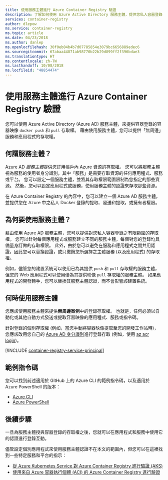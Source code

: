 ```yaml
---
title: 使用服務主體進行 Azure Container Registry 驗證
description: 了解如何使用 Azure Active Directory 服務主體，提供您私人容器登錄中映像的存取權。
services: container-registry
author: dlepow
ms.service: container-registry
ms.topic: article
ms.date: 04/23/2018
ms.author: danlep
ms.openlocfilehash: 30f0eb04b4b7d07785854e3079bc6656889edec6
ms.sourcegitcommit: 67abaa44871ab98770b22b29d899ff2f396bdae3
ms.translationtype: HT
ms.contentlocale: zh-TW
ms.lasthandoff: 10/08/2018
ms.locfileid: "48854474"
---
```

# <a name="azure-container-registry-authentication-with-service-principals"></a>使用服務主體進行 Azure Container Registry 驗證

您可以使用 Azure Active Directory (Azure AD) 服務主體，來提供容器登錄的容器映像 `docker push` 和 `pull` 存取權。 藉由使用服務主體，您可以提供「無周邊」服務和應用程式的存取權。

## <a name="what-is-a-service-principal"></a>何謂服務主體？

Azure AD *服務主體*提供您訂用帳戶內 Azure 資源的存取權。 您可以將服務主體視為服務的使用者身分識別，其中「服務」是需要存取資源的任何應用程式、服務或平台。 您可以設定一個服務主體，並將其存取權限範圍限制為您指定的那些資源。 然後，您可以設定應用程式或服務，使用服務主體的認證來存取那些資源。

在 Azure Container Registry 的內容中，您可以建立一個 Azure AD 服務主體，並提供您在 Azure 中之私人 Docker 登錄的提取、發送和提取，或擁有者權限。

## <a name="why-use-a-service-principal"></a>為何要使用服務主體？

藉由使用 Azure AD 服務主體，您可以提供對您私人容器登錄之有限範圍的存取權。 您可以針對每個應用程式或服務建立不同的服務主體，每個對您的登錄均具備量身訂做的存取權限。 此外，由於您可以避免在服務和應用程式之間共用認證，因此您可以替換認證，或只撤銷您所選擇之主體服務 (以及應用程式) 的存取權。

例如，儘管您的建置系統可以使用已為其提供 `push` 和 `pull` 存取權的服務主體，但您的 Web 應用程式可以使用僅為其提供映像 `pull` 存取權的服務主體。 如果應用程式的開發轉手，您可以替換其服務主體認證，而不會影響該建置系統。

## <a name="when-to-use-a-service-principal"></a>何時使用服務主體

您應該使用服務主體來提供**無周邊案例**中的登錄存取權。 也就是，任何必須以自動化或其他自動方式發送或提取容器映像的應用程式、服務或指令碼。

針對登錄的個別存取權 (例如，當您手動將容器映像提取至您的開發工作站時)，您應該改用您自己的 [Azure AD 身分識別](container-registry-authentication.md#individual-login-with-azure-ad)進行登錄存取 (例如，使用 [az acr login][az-acr-login])。

[!INCLUDE [container-registry-service-principal](../../includes/container-registry-service-principal.md)]

## <a name="sample-scripts"></a>範例指令碼

您可以找到前述適用於 GitHub 上的 Azure CLI 的範例指令碼，以及適用於 Azure PowerShell 的版本：

* [Azure CLI][acr-scripts-cli]
* [Azure PowerShell][acr-scripts-psh]

## <a name="next-steps"></a>後續步驟

一旦為服務主體授與容器登錄的存取權之後，您就可以在應用程式和服務中使用它的認證進行登錄互動。

儘管設定個別應用程式來使用服務主體認證不在本文的範圍內，但您可以在這裡找到一些特定服務和平台的指示：

* [從 Azure Kubernetes Service 對 Azure Container Registry 進行驗證 (AKS)](container-registry-auth-aks.md)
* [使用來自 Azure 容器執行個體 (ACI) 的 Azure Container Registry 進行驗證](container-registry-auth-aci.md)

<!-- LINKS - External -->
[acr-scripts-cli]: https://github.com/Azure/azure-docs-cli-python-samples/tree/master/container-registry
[acr-scripts-psh]: https://github.com/Azure/azure-docs-powershell-samples/tree/master/container-registry

<!-- LINKS - Internal -->
[az-acr-login]: /cli/azure/acr#az-acr-login